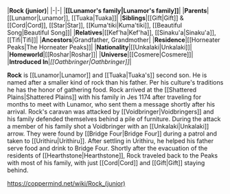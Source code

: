 |**Rock (junior)**|
|-|-|
|**[[Lunamor's family\|Lunamor's family]]**|
|**Parents**|[[Lunamor\|Lunamor]], [[Tuaka\|Tuaka]]|
|**Siblings**|[[Gift\|Gift]] & [[Cord\|Cord]], [[Star\|Star]], [[Kuma'tiki\|Kuma'tiki]], [[Beautiful Song\|Beautiful Song]]|
|**Relatives**|[[Kef'ha\|Kef'ha]], [[Sinaku'a\|Sinaku'a]], [[Tifi\|Tifi]]|
|**Ancestors**|Grandfather, Grandmother|
|**Residence**|[[Horneater Peaks\|The Horneater Peaks]]|
|**Nationality**|[[Unkalaki\|Unkalaki]]|
|**Homeworld**|[[Roshar\|Roshar]]|
|**Universe**|[[Cosmere\|Cosmere]]|
|**Introduced In**|*[[Oathbringer\|Oathbringer]]*|

**Rock** is [[Lunamor\|Lunamor]] and [[Tuaka\|Tuaka's]] second son. He is named after a smaller kind of rock than his father. Per his culture's traditions he has the honor of gathering food.
Rock arrived at the [[Shattered Plains\|Shattered Plains]] with his family in Jes 1174 after traveling for months to meet with Lunamor, who sent them a message shortly after his arrival. Rock's caravan was attacked by [[Voidbringer\|Voidbringers]] and his family defended themselves behind a pile of furniture. During the attack a member of his family shot a Voidbringer with an [[Unkalaki\|Unkalaki]] arrow. They were found by [[Bridge Four\|Bridge Four]] during a patrol and taken to [[Urithiru\|Urithiru]]. After settling in Urithiru, he helped his father serve food and drink to Bridge Four.
Shortly after the evacuation of the residents of [[Hearthstone\|Hearthstone]], Rock traveled back to the Peaks with most of his family, with just [[Cord\|Cord]] and [[Gift\|Gift]] staying behind.



https://coppermind.net/wiki/Rock_(junior)